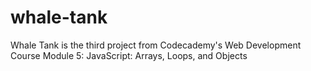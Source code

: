 # whale-tank
Whale Tank is the third project from Codecademy's Web Development Course Module 5: JavaScript: Arrays, Loops, and Objects

